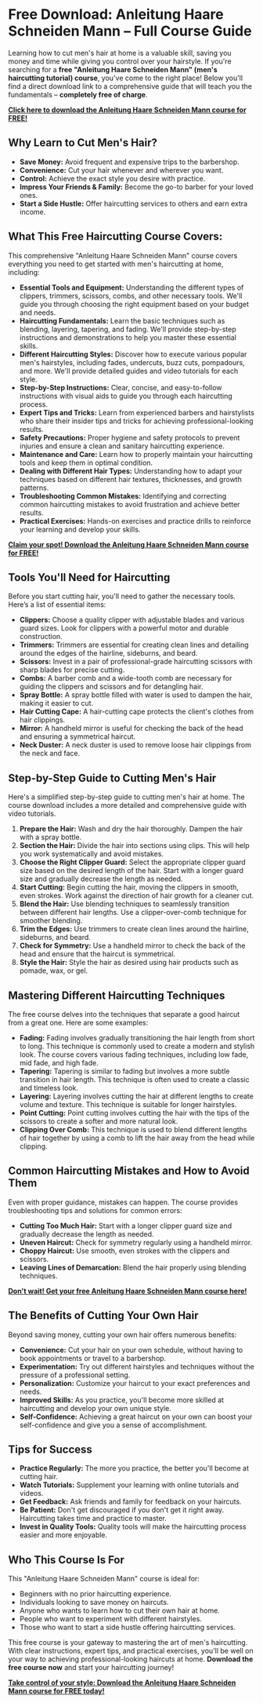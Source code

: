 # Free Download: Anleitung Haare Schneiden Mann – Full Course Guide

Learning how to cut men's hair at home is a valuable skill, saving you money and time while giving you control over your hairstyle. If you're searching for a **free "Anleitung Haare Schneiden Mann" (men's haircutting tutorial) course**, you've come to the right place! Below you'll find a direct download link to a comprehensive guide that will teach you the fundamentals – **completely free of charge**.

[**Click here to download the Anleitung Haare Schneiden Mann course for FREE!**](https://udemywork.com/anleitung-haare-schneiden-mann)

## Why Learn to Cut Men's Hair?

*   **Save Money:** Avoid frequent and expensive trips to the barbershop.
*   **Convenience:** Cut your hair whenever and wherever you want.
*   **Control:** Achieve the exact style you desire with practice.
*   **Impress Your Friends & Family:** Become the go-to barber for your loved ones.
*   **Start a Side Hustle:** Offer haircutting services to others and earn extra income.

## What This Free Haircutting Course Covers:

This comprehensive "Anleitung Haare Schneiden Mann" course covers everything you need to get started with men's haircutting at home, including:

*   **Essential Tools and Equipment:** Understanding the different types of clippers, trimmers, scissors, combs, and other necessary tools. We'll guide you through choosing the right equipment based on your budget and needs.
*   **Haircutting Fundamentals:** Learn the basic techniques such as blending, layering, tapering, and fading. We'll provide step-by-step instructions and demonstrations to help you master these essential skills.
*   **Different Haircutting Styles:** Discover how to execute various popular men's hairstyles, including fades, undercuts, buzz cuts, pompadours, and more. We'll provide detailed guides and video tutorials for each style.
*   **Step-by-Step Instructions:** Clear, concise, and easy-to-follow instructions with visual aids to guide you through each haircutting process.
*   **Expert Tips and Tricks:** Learn from experienced barbers and hairstylists who share their insider tips and tricks for achieving professional-looking results.
*   **Safety Precautions:** Proper hygiene and safety protocols to prevent injuries and ensure a clean and sanitary haircutting experience.
*   **Maintenance and Care:** Learn how to properly maintain your haircutting tools and keep them in optimal condition.
*   **Dealing with Different Hair Types:** Understanding how to adapt your techniques based on different hair textures, thicknesses, and growth patterns.
*   **Troubleshooting Common Mistakes:** Identifying and correcting common haircutting mistakes to avoid frustration and achieve better results.
*   **Practical Exercises:** Hands-on exercises and practice drills to reinforce your learning and develop your skills.

[**Claim your spot! Download the Anleitung Haare Schneiden Mann course for FREE!**](https://udemywork.com/anleitung-haare-schneiden-mann)

## Tools You'll Need for Haircutting

Before you start cutting hair, you'll need to gather the necessary tools. Here’s a list of essential items:

*   **Clippers:** Choose a quality clipper with adjustable blades and various guard sizes. Look for clippers with a powerful motor and durable construction.
*   **Trimmers:** Trimmers are essential for creating clean lines and detailing around the edges of the hairline, sideburns, and beard.
*   **Scissors:** Invest in a pair of professional-grade haircutting scissors with sharp blades for precise cutting.
*   **Combs:** A barber comb and a wide-tooth comb are necessary for guiding the clippers and scissors and for detangling hair.
*   **Spray Bottle:** A spray bottle filled with water is used to dampen the hair, making it easier to cut.
*   **Hair Cutting Cape:** A hair-cutting cape protects the client's clothes from hair clippings.
*   **Mirror:** A handheld mirror is useful for checking the back of the head and ensuring a symmetrical haircut.
*   **Neck Duster:** A neck duster is used to remove loose hair clippings from the neck and face.

## Step-by-Step Guide to Cutting Men's Hair

Here's a simplified step-by-step guide to cutting men's hair at home. The course download includes a more detailed and comprehensive guide with video tutorials.

1.  **Prepare the Hair:** Wash and dry the hair thoroughly. Dampen the hair with a spray bottle.
2.  **Section the Hair:** Divide the hair into sections using clips. This will help you work systematically and avoid mistakes.
3.  **Choose the Right Clipper Guard:** Select the appropriate clipper guard size based on the desired length of the hair. Start with a longer guard size and gradually decrease the length as needed.
4.  **Start Cutting:** Begin cutting the hair, moving the clippers in smooth, even strokes. Work against the direction of hair growth for a cleaner cut.
5.  **Blend the Hair:** Use blending techniques to seamlessly transition between different hair lengths. Use a clipper-over-comb technique for smoother blending.
6.  **Trim the Edges:** Use trimmers to create clean lines around the hairline, sideburns, and beard.
7.  **Check for Symmetry:** Use a handheld mirror to check the back of the head and ensure that the haircut is symmetrical.
8.  **Style the Hair:** Style the hair as desired using hair products such as pomade, wax, or gel.

## Mastering Different Haircutting Techniques

The free course delves into the techniques that separate a good haircut from a great one. Here are some examples:

*   **Fading:** Fading involves gradually transitioning the hair length from short to long. This technique is commonly used to create a modern and stylish look. The course covers various fading techniques, including low fade, mid fade, and high fade.
*   **Tapering:** Tapering is similar to fading but involves a more subtle transition in hair length. This technique is often used to create a classic and timeless look.
*   **Layering:** Layering involves cutting the hair at different lengths to create volume and texture. This technique is suitable for longer hairstyles.
*   **Point Cutting:** Point cutting involves cutting the hair with the tips of the scissors to create a softer and more natural look.
*   **Clipping Over Comb:** This technique is used to blend different lengths of hair together by using a comb to lift the hair away from the head while clipping.

## Common Haircutting Mistakes and How to Avoid Them

Even with proper guidance, mistakes can happen. The course provides troubleshooting tips and solutions for common errors:

*   **Cutting Too Much Hair:** Start with a longer clipper guard size and gradually decrease the length as needed.
*   **Uneven Haircut:** Check for symmetry regularly using a handheld mirror.
*   **Choppy Haircut:** Use smooth, even strokes with the clippers and scissors.
*   **Leaving Lines of Demarcation:** Blend the hair properly using blending techniques.

[**Don't wait! Get your free Anleitung Haare Schneiden Mann course here!**](https://udemywork.com/anleitung-haare-schneiden-mann)

## The Benefits of Cutting Your Own Hair

Beyond saving money, cutting your own hair offers numerous benefits:

*   **Convenience:** Cut your hair on your own schedule, without having to book appointments or travel to a barbershop.
*   **Experimentation:** Try out different hairstyles and techniques without the pressure of a professional setting.
*   **Personalization:** Customize your haircut to your exact preferences and needs.
*   **Improved Skills:** As you practice, you'll become more skilled at haircutting and develop your own unique style.
*   **Self-Confidence:** Achieving a great haircut on your own can boost your self-confidence and give you a sense of accomplishment.

## Tips for Success

*   **Practice Regularly:** The more you practice, the better you'll become at cutting hair.
*   **Watch Tutorials:** Supplement your learning with online tutorials and videos.
*   **Get Feedback:** Ask friends and family for feedback on your haircuts.
*   **Be Patient:** Don't get discouraged if you don't get it right away. Haircutting takes time and practice to master.
*   **Invest in Quality Tools:** Quality tools will make the haircutting process easier and more enjoyable.

## Who This Course Is For

This "Anleitung Haare Schneiden Mann" course is ideal for:

*   Beginners with no prior haircutting experience.
*   Individuals looking to save money on haircuts.
*   Anyone who wants to learn how to cut their own hair at home.
*   People who want to experiment with different hairstyles.
*   Those who want to start a side hustle offering haircutting services.

This free course is your gateway to mastering the art of men's haircutting. With clear instructions, expert tips, and practical exercises, you'll be well on your way to achieving professional-looking haircuts at home. **Download the free course now** and start your haircutting journey!

[**Take control of your style: Download the Anleitung Haare Schneiden Mann course for FREE today!**](https://udemywork.com/anleitung-haare-schneiden-mann)
